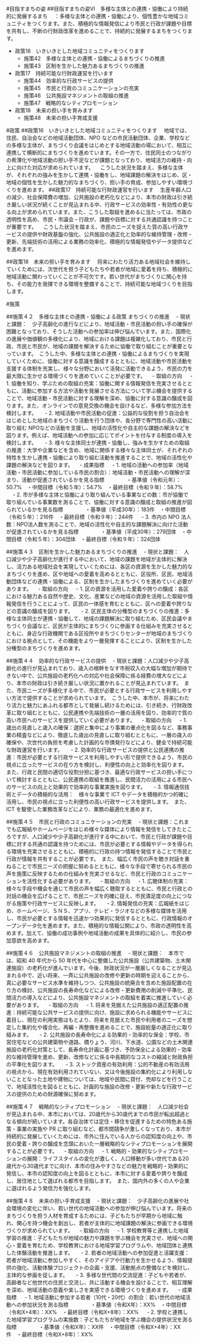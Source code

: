 #目指すまちの姿
##目指すまちの姿Ⅵ　多様な主体との連携・協働により持続的に発展するまち
　：多様な主体との連携・協働により、個性豊かな地域コミュニティをつくります。また、積極的な情報発信により市民と行政が課題や目標を共有し、不断の行財政改革を進めることで、持続的に発展するまちをつくります。
 - 政策16　いきいきとした地域コミュニティをつくります　
   - 施策42　多様な主体との連携・協働によるまちづくりの推進 
   - 施策43　区制を生かした魅力あるまちづくりの推進 
 - 政策17　持続可能な行財政運営を行います
   - 施策44　効率的な行政サービスの提供 
   - 施策45　市民と行政のコミュニケーションの充実 
   - 施策46　公共施設マネジメントの取組の推進 
   - 施策47　戦略的なシティプロモーション
 - 政策18　未来の担い手を育みます
   - 施策48　未来の担い手育成支援



#政策
##政策16　いきいきとした地域コミュニティをつくります
　地域では、住民、自治会などの地域活動団体、NPO などの市民活動団体、企業、学校などの多様な主体が、まちづくり会議をはじめとする地域活動の場において、相互に連携して横断的にまちづくりを進めています。その一方で、住民同士のつながりの希薄化や地域活動の担い手不足などが課題となっており、地域活力の維持・向上に向けた対応が求められています。
　こうした状況を踏まえ、多様な主体が、それぞれの強みを生かして連携・協働をし、地域課題の解決をはじめ、区・地域の個性を生かした魅力的なまちづくり、担い手の育成、参加しやすい環境づくりを進めます。
##政策17　持続可能な行財政運営を行います
　生産年齢人口の減少、社会保障費の増加、公共施設の老朽化などにより、本市の財政は引き続き厳しい状況が続くことが見込まれる中、行政サービスの効率性・有効性の更なる向上が求められています。また、こうした取組を進めるに当たっては、市政の透明性を高め、市民・市議会・行政が、課題や目標に対する共通認識を持つことが重要です。
　こうした状況を踏まえ、市民のニーズを捉えた質の高い行政サービスの提供や財政基盤の強化、公共施設の適正化と効率的な維持管理・改修・更新、先端技術の活用による業務の効率化、積極的な情報発信やデータ提供などを進めます。

##政策18　未来の担い手を育みます
　将来にわたり活力ある地域社会を維持していくためには、次世代を担う子どもたちや若者が地域に愛着を持ち、積極的に地域活動に関わっていくことが不可欠です。若い世代がまちづくりに関心を持ち、その能力を発揮できる環境を整備することで、持続可能な地域づくりを目指します。



#施策

##施策４２　多様な主体との連携・協働による政策 まちづくりの推進 
　- 現状と課題：　少子高齢化の進行などにより、地域活動・市民活動の担い手の確保が困難となっており、そうした活動への参加率は伸び悩んでいます。また、国際化の進展や価値観の多様化により、地域における課題は複雑化しており、市民と行政、市民と市民が、地域の課題を解決するために協働で取り組むことが重要となっています。　こうした中、多様な主体との連携・協働によるまちづくりを実現していくために、協働に対する意識を醸成するとともに、地域活動や市民活動を支援する体制を充実し、様々な分野において活発に活動できるよう、市民の力を最大限に生かせる環境づくりを進めていくことが必要です。
　- 取組の方向
　 - 1. 協働を知り、学ぶための取組の充実：協働に関する情報発信を充実させるとともに、活動に参加する方法や活動を発展させる方法について学ぶ機会を提供することで、地域活動・市民活動に対する理解を深め、協働に対する意識の醸成を図ります。また、オンラインでの意見交換の機会を設けるなど、多様な参加方法を検討します。
　 - 2. 地域活動や市民活動の促進：公益的な役割を担う自治会をはじめとした地域のまちづくり活動を行う団体や、各分野で専門性の高い活動に取り組む NPOなどの活動を支援し、地域の活性化や自主的な課題の解決などを図ります。例えば、地域活動への参加に応じてポイントを付与する制度の導入を検討します。
　 - 3. 様々な主体同士が連携・協働し、強みを生かすための取組の推進：大学や企業などを含め、地域に関係する様々な主体同士が、それぞれの特性を生かし連携・協働により取り組む活動を推進することで、地域の活性化や課題の解決などを図ります。
　- 成果指標
　 - 1. 地域の活動への参加率（地域活動・市民活動に参加している市民の割合）：地域活動・市民活動への理解が深まり、活動が促進されているかを見る指標
　　　　・基準値（令和元年）：50.7%　・中間目標（令和５年）：54.7%　・最終目標（令和９年）：58.7%
　 - 2. 市が多様な主体と協働により取り組んでいる事業などの数：市が協働で取り組んでいる事業数を測ることで、協働に対する意識の醸成と取組の推進が図られているかを見る指標
　　　　・基準値（平成30年）：183件　・中間目標（令和５年）：216件　・最終目標（令和９年）：244件
　 - 3. 市内の NPO 法人数：NPO法人数を測ることで、地域の活性化や自主的な課題解決に向けた活動が促進されているかを見る指標
　　　　・基準値（平成30年）：279団体　・中間目標（令和５年）：304団体　・最終目標（令和９年）：324団体

##施策４３　区制を生かした魅力あるまちづくりの推進 
　- 現状と課題：　人口減少や少子高齢化が進行する中において、地域の課題を地域が主体的に解決し、活力ある地域社会を実現していくためには、各区の資源を生かした魅力的なまちづくりを進め、区や地域への愛着を高めるとともに、区役所、区民、地域活動団体などの連携・協働による、区制を生かしたまちづくりを進めていく必要があります。
　- 取組の方向
　 - 1. 区の資源を活用した愛着や誇りの醸成：各区における魅力ある自然や歴史、文化、産業などの地域の資源を活用した取組や情報発信を行うことによって、区民の一体感を育むとともに、区への愛着や誇りなどの意識の醸成を図ります。
　 - 2. 区民主体の分権型のまちづくりの推進：多様な主体同士が連携・協働して、地域の課題解決に取り組むため、区民会議やまちづくり会議など、区民が主体的にまちづくりに参画する仕組みを充実させるとともに、身近な行政機関である区役所やまちづくりセンターが地域のまちづくりにおける拠点として、その機能をより一層発揮することにより、区制を生かした分権型のまちづくりを進めます。

##施策４４　効率的な行政サービスの提供 
　- 現状と課題：人口減少や少子高齢化の進行が見込まれており、歳入の根幹をなす市税収入の大幅な増加が期待できない中で、公共施設の老朽化への対応や社会保障に係る経費の増大などにより、本市の財政は引き続き厳しい状況に置かれることが見込まれています。　また、市民ニーズが多様化する中で、市民が必要とする行政サービスを利用しやすい方法で提供することが求められています。　こうした中、本市が、将来にわたり活力と魅力にあふれる都市として発展し続けるためには、引き続き、行財政改革に取り組むとともに、公民連携や先端技術の一層の活用を図り、効率的で質の高い市民へのサービスを提供していく必要があります。
　- 取組の方向
　 - 1. 歳出の見直しと歳入の確保：選択と集中により事業の重点化を図るなど、事務事業の精査などにより、徹底した歳出の見直しに取り組むとともに、一層の歳入の確保や、次世代の負担を考慮した計画的な市債発行などにより、健全で持続可能な財政運営を行います。 
　 - 2. 効率的な行政サービスの提供と公民連携の推進：市民が必要とする行政サービスを利用しやすい形で提供できるよう、市民の視点に立ったサービスの在り方を検討し、利便性の向上と効率化を図ります。　また、行政と民間の適切な役割分担に基づき、最適な行政サービスの担い手について検討するとともに、公民連携の取組を推進し、民間活力の活用による市民へのサービスの向上と効果的で効率的な事業実施を図ります。 
　 - 3. 情報通信技術とデータの積極的な活用：　様々な事業で ICT やデータを積極的かつ的確に活用し、市民の視点に立った利便性の高い行政サービスを提供します。　また、ICT を駆使した業務改革などにより、業務の最適化を進めます。

##施策４５　市民と行政のコミュニケーションの充実 
　- 現状と課題：これまでも広報紙やホームページをはじめ様々な媒体により情報を発信をしてきたところですが、人口減少や少子高齢化が進行する中において、市民と行政が課題や目標に対する共通の認識を持つためには、市民が必要とする情報やデータを得られる環境を充実させるとともに、積極的に行政の持つ情報を発信することで市民と行政が情報を共有することが必要です。　また、幅広く市民の声を聴き対話を重ねることで市民ニーズの把握に努めるとともに、様々な手段で寄せられる市民の声を施策に反映するための仕組みを充実させるなど、市民と行政のコミュニケーションを活性化する必要があります。
　- 取組の方向
　 - 1. 広聴体制の充実：様々な手段や機会を通じて市民の声を幅広く聴取するとともに、市民と行政との対話の機会を広げることで、市民ニーズを的確に捉え、市民満足度の向上につながる施策や行政サービスに反映します。
　 - 2. 情報発信の充実：広報紙をはじめ、ホームページ、ＳＮＳ、アプリ、テレビ・ラジオなどの多様な媒体を活用し、市民が必要とする情報を迅速かつ効果的に発信するとともに、行政情報のオープンデータ化を進めます。また、積極的な情報公開により、市政の透明性を高めます。加えて、協働の成功事例や地域活動の成果を具体的に紹介し、市民の参加意欲を高めます。

##施策４６　公共施設マネジメントの取組の推進 
　- 現状と課題：　本市では、昭和 40 年代から 50 年代を中心に整備した公共施設（公共建築物、土木関連施設）の老朽化が進んでいます。今後、財政状況が一層厳しくなることが見込まれる中で、近い将来、一斉に公共施設の改修や更新の時期を迎えることから、真に必要なサービス水準を維持しつつ、公共施設の統廃合を含めた施設配置の在り方の検討、公共施設の長寿命化などによる改修・更新費用の削減や平準化、民間活力の導入などにより、公共施設マネジメントの取組を着実に推進していく必要があります。
　- 取組の方向
　 - 1. 将来を見据えた公共施設の適正配置の推進：持続可能な公共サービスの提供に向け、施設に求められる機能やサービスに着目し、現在の利用実態はもとより、将来を見据えた市民や利用者のニーズを想定した集約化や複合化、再編・再整備を進めることで、施設総量の適正化に取り組みます。
　 - 2. 公共施設の長寿命化による効果的・効率的な保全：学校、市営住宅などの公共建築物や道路、橋りょう、河川、下水道、公園などの土木関連施設の老朽化対策として、長寿命化計画に基づき、予防保全による効果的・効率的な維持管理を進め、更新、改修などに係る中長期的なコストの縮減と財政負担の平準化を図ります。
　 - 3. ストック資産の有効利用：公的不動産の有効活用の視点から、現在有効利用されていない、又は今後施設の集約化により利用しないこととなった土地や建物については、地域や民間に貸付、売却などを行うことで、地域活性化を図るとともに、計画的な施設の改修・更新や新たな行政サービスの提供のための財源確保に努めます。

##施策４７　戦略的なシティプロモーション
　- 現状と課題：　人口減少社会が見込まれる中、本市においては、20歳代から30歳代までの市民が転出超過となる傾向が続いています。各自治体では定住・移住を促進するための特色ある施策・事業の実施や PR に取り組むなど、都市間競争が激しくなっており、本市が持続的に発展していくためには、市外に住んでいる人からの認知度の向上や、市民の愛着・誇りの醸成を念頭においた一層戦略的なシティプロモーションを展開することが必要です。
　- 取組の方向
　 - 1. 戦略的・効果的なシティプロモーションの展開：ライフスタイルの変化が激しく、人口移動が多い世代である20歳代から30歳代までに向け、本市の住みやすさなどの魅力を戦略的・効果的に発信し、本市の認知度の向上を図るとともに、本市に対する愛着や誇りを醸成し、居住地として選ばれる都市を目指します。　また、国内外の多くの人や企業に選ばれるよう発信力を強化します。

##施策４８　未来の担い手育成支援
　- 現状と課題：　少子高齢化の進展や社会環境の変化に伴い、若い世代の地域活動への参加が伸び悩んでいます。将来のまちづくりを担う人材を育成するためには、子どもたちが早期から地域に触れ、関心を持つ機会を創出し、若者が主体的に地域課題の解決に参画できる環境づくりが求められています。
　- 取組の方向
　 - 1. 学校教育等と連携した地域学習の推進：子どもたちが地域の魅力や課題を学ぶ機会を充実させ、地域への関心・愛着を育むため、学校教育における地域学習プログラムや、地域団体と連携した体験活動を推進します。
　 - 2. 若者の地域活動への参加促進と活躍支援：若者が地域活動に参加しやすく、そのアイデアや行動力を生かせるよう、情報提供の強化、活動体験プロジェクトの企画・支援、活動拠点の整備などを検討し、主体的な参画を促します。
　 - 3. 多様な世代間の交流促進：子どもや若者が、高齢者など他世代の住民と交流し、共に活動する機会を設けることで、相互理解を深め、地域活動の意義や楽しさを実感できる環境づくりを進めます。
　- 成果指標
　 - 1. 地域活動に参加する若者（10代・20代）の割合：若い世代の地域活動への参加状況を測る指標
　　　　・基準値（令和X年）：XX%　・中間目標（令和X+4年）：XX%　・最終目標（令和X+8年）：XX%
　 - 2. 学校と連携した地域学習プログラムの実施数：子どもたちが地域を学ぶ機会の提供状況を測る指標
　　　　・基準値（令和X年）：XX件　・中間目標（令和X+4年）：XX件　・最終目標（令和X+8年）：XX%
